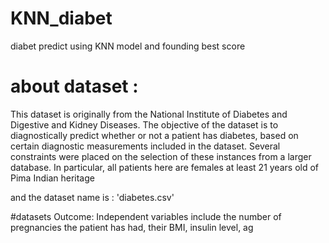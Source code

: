 # KNN_diabet
diabet predict using KNN model
and founding best score  



# about dataset :
This dataset is originally from the National Institute of Diabetes and Digestive and Kidney Diseases. The objective of the dataset is to diagnostically predict whether or not a patient has diabetes, based on certain diagnostic measurements included in the dataset. Several constraints were placed on the selection of these instances from a larger database. In particular, all patients here are females at least 21 years old of Pima Indian heritage

and the dataset name is : 'diabetes.csv'

#datasets Outcome: Independent variables include the number of pregnancies the patient has had, their BMI, insulin level, ag
